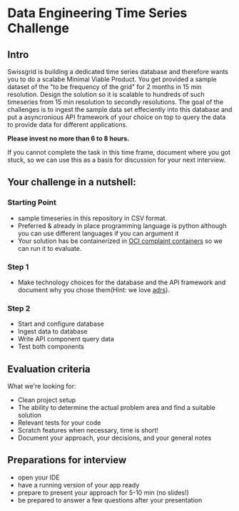# Data Engineering Time Series Challenge

## Intro

Swissgrid is building a dedicated time series database and therefore wants you to do a scalabe Minimal Viable Product. 
You get provided a sample dataset of the "to be frequency of the grid" for 2 months in 15 min resolution. Design the solution so it is scalable to hundreds of such timeseries from 15 min resolution to secondly resolutions.
The goal of the challenges is to ingest the sample data set effeciently into this database and put a asyncronious API framework of your choice on top to query the data to provide data for different applications.


**Please invest no more than 6 to 8 hours.**

If you cannot complete the task in this time frame, document where you got stuck, so we can use this as a basis for
discussion for your next interview.

## Your challenge in a nutshell:

### Starting Point

* sample timeseries in this repository in CSV format.
* Preferred & already in place programming language is python although you can use different languages if you can argument it
* Your solution has be containerized in [OCI complaint containers](https://opencontainers.org/) so we can run it to evaluate.


### Step 1

* Make technology choices for the database and the API framework and document why you chose them(Hint: we love [adrs](https://adr.github.io/)).

### Step 2

* Start and configure database 
* Ingest data to database
* Write API component query data
* Test both components 

## Evaluation criteria

What we're looking for:

* Clean project setup
* The ability to determine the actual problem area and find a suitable solution
* Relevant tests for your code
* Scratch features when necessary, time is short!
* Document your approach, your decisions, and your general notes

## Preparations for interview

* open your IDE
* have a running version of your app ready
* prepare to present your approach for 5-10 min (no slides!)
* be prepared to answer a few questions after your presentation